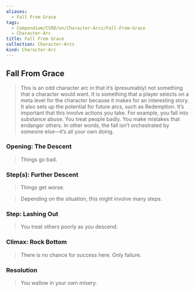 ```yaml
---
aliases:
  - Fall From Grace
tags:
  - Compendium/CSRD/en/Character-Arcs/Fall-From-Grace
  - Character-Arc
title: Fall From Grace
collection: Character-Arcs
kind: Character-Arc
---
```

## Fall From Grace  
>This is an odd character arc in that it’s (presumably) not something that a character would want. It is something that a player selects on a meta level for the character because it makes for an interesting story. It also sets up the potential for future arcs, such as Redemption. It’s important that this involve actions you take. For example, you fall into substance abuse. You treat people badly. You make mistakes that endanger others. In other words, the fall isn’t orchestrated by someone else—it’s all your own doing.  
### Opening: The Descent    
>Things go bad.  
### Step(s): Further Descent    
>Things get worse.   
>Depending on the situation, this might involve many steps.  
### Step: Lashing Out    
>You treat others poorly as you descend.  
### Climax: Rock Bottom    
>There is no chance for success here. Only failure.  
### Resolution    
>You wallow in your own misery.